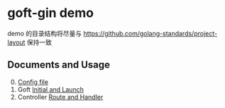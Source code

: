 # goft-gin demo


demo 的目录结构将尽量与 https://github.com/golang-standards/project-layout 保持一致

## Documents and Usage

0. [Config file](./cmd/demo/application.yaml)
1. Goft [Initial and Launch](./cmd/demo/main.go)
2. Controller [Route and Handler](./pkg/controllers/IndexController.go)
